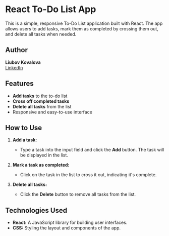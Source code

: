 # React To-Do List App

This is a simple, responsive To-Do List application built with React.
The app allows users to add tasks, mark them as completed by crossing them out, and delete all tasks when needed.

## Author

**Liubov Kovalova**  
[LinkedIn](https://www.linkedin.com/in/liubov-kovalova/)

## Features

- **Add tasks** to the to-do list
- **Cross off completed tasks**
- **Delete all tasks** from the list
- Responsive and easy-to-use interface

## How to Use

1. **Add a task:**

   - Type a task into the input field and click the **Add** button. The task will be displayed in the list.

2. **Mark a task as completed:**

   - Click on the task in the list to cross it out, indicating it's complete.

3. **Delete all tasks:**
   - Click the **Delete** button to remove all tasks from the list.

## Technologies Used

- **React:** A JavaScript library for building user interfaces.
- **CSS:** Styling the layout and components of the app.
